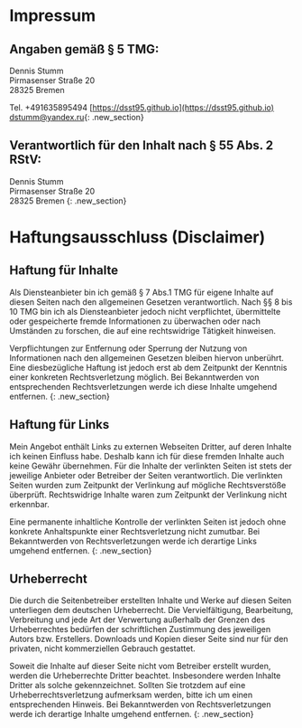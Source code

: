 # Impressum
## Angaben gemäß § 5 TMG:
Dennis Stumm  
Pirmasenser Straße 20  
28325 Bremen

Tel. &#43;&#52;&#57;&#49;&#54;&#51;&#53;&#56;&#57;&#53;&#52;&#57;&#52;
[https://dsst95.github.io](https://dsst95.github.io)  
<a href='ma&#105;lt&#111;&#58;d%7&#51;&#116;um%6D&#64;y%61%&#54;&#69;d&#37;65x&#46;r&#117;'>&#100;st&#117;mm&#64;&#121;andex&#46;&#114;u</a>{: .new_section}


## Verantwortlich für den Inhalt nach § 55 Abs. 2 RStV:
Dennis Stumm  
Pirmasenser Straße 20  
28325 Bremen
{: .new_section}


# Haftungsausschluss (Disclaimer)
## Haftung für Inhalte
Als Diensteanbieter bin ich gemäß § 7 Abs.1 TMG für eigene Inhalte auf diesen Seiten nach den allgemeinen Gesetzen verantwortlich. Nach §§ 8 bis 10 TMG bin ich als Diensteanbieter jedoch nicht verpflichtet, übermittelte oder gespeicherte fremde Informationen zu überwachen oder nach Umständen zu forschen, die auf eine rechtswidrige Tätigkeit hinweisen.

Verpflichtungen zur Entfernung oder Sperrung der Nutzung von Informationen nach den allgemeinen Gesetzen bleiben hiervon unberührt. Eine diesbezügliche Haftung ist jedoch erst ab dem Zeitpunkt der Kenntnis einer konkreten Rechtsverletzung möglich. Bei Bekanntwerden von entsprechenden Rechtsverletzungen werde ich diese Inhalte umgehend entfernen.
{: .new_section}

## Haftung für Links
Mein Angebot enthält Links zu externen Webseiten Dritter, auf deren Inhalte ich keinen Einfluss habe. Deshalb kann ich für diese fremden Inhalte auch keine Gewähr übernehmen. Für die Inhalte der verlinkten Seiten ist stets der jeweilige Anbieter oder Betreiber der Seiten verantwortlich. Die verlinkten Seiten wurden zum Zeitpunkt der Verlinkung auf mögliche Rechtsverstöße überprüft. Rechtswidrige Inhalte waren zum Zeitpunkt der Verlinkung nicht erkennbar.

Eine permanente inhaltliche Kontrolle der verlinkten Seiten ist jedoch ohne konkrete Anhaltspunkte einer Rechtsverletzung nicht zumutbar. Bei Bekanntwerden von Rechtsverletzungen werde ich derartige Links umgehend entfernen.
{: .new_section}

## Urheberrecht
Die durch die Seitenbetreiber erstellten Inhalte und Werke auf diesen Seiten unterliegen dem deutschen Urheberrecht. Die Vervielfältigung, Bearbeitung, Verbreitung und jede Art der Verwertung außerhalb der Grenzen des Urheberrechtes bedürfen der schriftlichen Zustimmung des jeweiligen Autors bzw. Erstellers. Downloads und Kopien dieser Seite sind nur für den privaten, nicht kommerziellen Gebrauch gestattet.

Soweit die Inhalte auf dieser Seite nicht vom Betreiber erstellt wurden, werden die Urheberrechte Dritter beachtet. Insbesondere werden Inhalte Dritter als solche gekennzeichnet. Sollten Sie trotzdem auf eine Urheberrechtsverletzung aufmerksam werden, bitte ich um einen entsprechenden Hinweis. Bei Bekanntwerden von Rechtsverletzungen werde ich derartige Inhalte umgehend entfernen.
{: .new_section}

